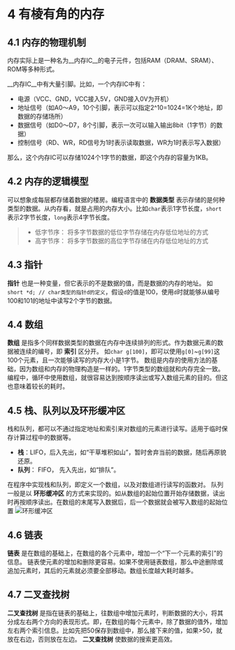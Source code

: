 # 4 有棱有角的内存

## 4.1 内存的物理机制

内存实际上是一种名为__内存IC__的电子元件，包括RAM（DRAM、SRAM）、ROM等多种形式。

__内存IC__中有大量引脚。比如，一个内存IC中有：
- 电源（VCC、GND，VCC接入5V，GND接入0V为开机）
- 地址信号（如A0～A9，10个引脚，表示可以指定2^10=1024=1K个地址，即数据的存储场所）
- 数据信号（如D0～D7，8个引脚，表示一次可以输入输出8bit（1字节）的数据）
- 控制信号（RD、WR，RD信号为1时表示读取数据，WR为1时表示写入数据）

那么，这个内存IC可以存储1024个1字节的数据，即这个内存的容量为1KB。

## 4.2 内存的逻辑模型
可以想象成每层都存储着数据的楼房。编程语言中的 __数据类型__ 表示存储的是何种类型的数据。从内存看，就是占用的内存大小。比如`char`表示1字节长度，`short`表示2字节长度，`long`表示4字节长度。

 >  - 低字节序： 将多字节数据的低位字节存储在内存低位地址的方式
 >  - 高字节序： 将多字节数据的高位字节存储在内存低位地址的方式

## 4.3 指针
__指针__ 也是一种变量，但它表示的不是数据的值，而是数据的内存的地址。
如`short *d; // char类型的指针d的定义`，假设`d`的值是100，使用`d`时就能够从编号100和101的地址中读写2个字节的数据。

## 4.4 数组
__数组__ 是指多个同样数据类型的数据在内存中连续排列的形式。作为数据元素的数据被连续的编号，即 __索引__ 区分开。
如`char g[100]`，即可以使用`g[0]`~`g[99]`这100个元素，且一次能够读写的内存大小是1字节。
数组是内存的使用方法的基础，因为数组和内存的物理构造是一样的。1字节类型的数组就和内存完全一致。编程中，循环中使用数组，就很容易达到按顺序读出或写入数组元素的目的。但这也意味着较长的耗时。

## 4.5 栈、队列以及环形缓冲区
栈和队列，都可以不通过指定地址和索引来对数组的元素进行读写。适用于临时保存计算过程中的数据等。
 - __栈__：LIFO，后入先出，如“干草堆积如山”，暂时舍弃当前的数据，随后再原貌还原。
 - __队列__： FIFO， 先入先出，如“排队”。

在程序中实现栈和队列，即定义一个数组，以及对数组进行读写的函数对。
队列一般是以 __环形缓冲区__ 的方式来实现的。如从数组的起始位置开始存储数据，读出时再按顺序读出。在数组的末尾写入数据后，后一个数据就会被写入数组的起始位置
![环形缓冲区](https://tse2-mm.cn.bing.net/th/id/OIP-C.XRx1TCPxCQ4yKIttmAnxIAAAAA?pid=ImgDet&rs=1)

## 4.6 链表
__链表__ 是在数组的基础上，在数组的各个元素中，增加一个“下一个元素的索引”的信息。
链表使元素的增加和删除更容易。如果不使用链表数组，那么中途删除或追加元素时，其后的元素就必须要全部移动。数组长度越大耗时越多。

## 4.7 二叉查找树
__二叉查找树__ 是指在链表的基础上，往数组中增加元素时，判断数据的大小，将其分成左右两个方向的表现形式。即，在数组的每个元素中，除了数据的值外，增加左右两个索引信息。比如先把50保存到数组中，那么接下来的值，如果>50，就放在右边，否则放在左边。
__二叉查找树__ 使数据的搜索更高效。